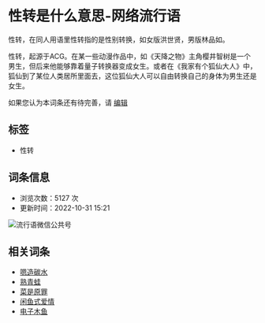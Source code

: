 # 性转是什么意思-网络流行语

性转，在​同人用语里性转指的是性别转换，如女版洪世贤，男版林品如。

性转，起源于ACG。在某一些动漫作品中，如《天降之物》主角樱井智树是一个男生，但后来他能够靠着量子转换器变成女生。或者在《我家有个狐仙大人》中，狐仙到了某位人类居所里面去，这位狐仙大人可以自由转换自己的身体为男生还是女生。

如果您认为本词条还有待完善，请 [编辑](doc-edit-3090.html)

## 标签

- 性转

## 词条信息

- 浏览次数：5127 次
- 更新时间：2022-10-31 15:21

![流行语微信公共号](/img/weixin.jpg)

## 相关词条

- [嗯造碳水](doc-view-1612.html "嗯造碳水")
- [熟青蛙](doc-view-2394.html "熟青蛙")
- [菜是原罪](doc-view-855.html "菜是原罪")
- [闲鱼式爱情](doc-view-633.html "闲鱼式爱情")
- [电子木鱼](doc-view-2910.html "电子木鱼")